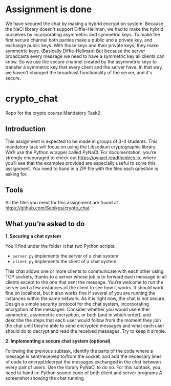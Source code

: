 # Assignment is done
We have secured the chat by making a hybrid encryption system. Because the NaCl library doesn't support Diffie-Hellman, we had to make the hybrid ourselves by incorporating asymmetric and symmetric keys.
To make the first secure channel both parties make a public and a private key, and exchange public keys.
With those keys and their private keys, they make symmetric keys. (Basically Diffie-Hellman)
But because the server broadcasts every message we need to have a symmetric key all clients can know.
So we use the secure channel created by the asymmetric keys to transfer a symmetric key that every client and the server have. 
In that way, we haven't changed the broadcast functionality of the server, and it's secure.



# crypto_chat
Repo for the crypto course Mandatory Task2


## Introduction
This assignment is expected to be made in groups of 3-4 students.
This mandatory task will focus on using the Libsodium cryptographic library. We’ll use the Python wrapper called PyNaCl. For documentation, you’re strongly encouraged to check out  https://pynacl.readthedocs.io, where you’ll see that the examples provided are especially useful to solve this assignment. 
You need to hand in a ZIP file with the files each question is asking for.

## Tools
All the files you need for this assignment are found at https://github.com/Sebikea/crypto_chat.


## What you’re asked to do

**1. Securing a chat system**

You’ll find under the folder /chat two Python scripts:
- `server.py` implements the server of a chat system
- `client.py` implements the client of a chat system

This chat allows one or more clients to communicate with each other using TCP sockets, thanks to a server whose job is to forward each message to all clients except to the one that sent the message. You’re welcome to run the server and a few instances of the client to see how it works. It should work fine on localhost, but it also works fine if several of you are running the instances within the same network.
As it is right now, the chat is not secure. Design a simple security protocol for the chat system, incorporating encryption of the messages. Consider whether you would use either symmetric, asymmetric encryption, or both (and in which order), and describe the steps that each user would follow from the moment they join the chat until they’re able to send encrypted messages and what each user should do to decrypt and read the received messages. Try to keep it simple.

**2. Implementing a secure chat system (optional)**

Following the previous subtask, identify the parts of the code where a message is sent/received to/from the socket, and add the necessary lines of code to encrypt/decrypt the messages exchanged in the chat between every pair of users. Use the library PyNaCl to do so.
For this subtask, you need to hand in:
Python source code of both client and server programs
A screenshot showing the chat running
